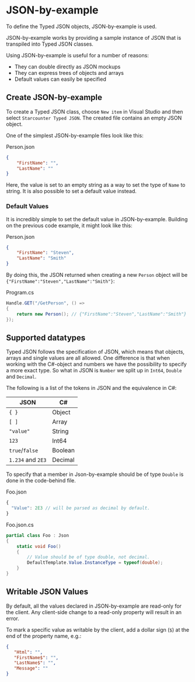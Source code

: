 # JSON-by-example

To define the Typed JSON objects, JSON-by-example is used. 

JSON-by-example works by providing a sample instance of JSON that is transpiled into Typed JSON classes. 

Using JSON-by-example is useful for a number of reasons:

* They can double directly as JSON mockups
* They can express trees of objects and arrays
* Default values can easily be specified

## Create JSON-by-example

To create a Typed JSON class, choose `New item` in Visual Studio and then select `Starcounter Typed JSON`. The created file contains an empty JSON object. 

One of the simplest JSON-by-example files look like this:

<div class="code-name">Person.json</div>

```json
{
    "FirstName": "",
    "LastName": ""
}
```

Here, the value is set to an empty string as a way to set the type of `Name` to string. It is also possible to set a default value instead.

### Default Values

It is incredibly simple to set the default value in JSON-by-example. Building on the previous code example, it might look like this:

<div class="code-name">Person.json</div>

```json 
{
    "FirstName": "Steven", 
    "LastName": "Smith"
}
```

By doing this, the JSON returned when creating a new `Person` object will be `{"FirstName":"Steven","LastName":"Smith"}`:

<div class="code-name">Program.cs</div>

```cs
Handle.GET("/GetPerson", () =>
{
    return new Person(); // {"FirstName":"Steven","LastName":"Smith"}
});
```

## Supported datatypes

Typed JSON follows the specification of JSON, which means that objects, arrays and single values are all allowed. One difference is that when working with the C#-object and numbers we have the possibility to specify a more exact type. So what in JSON is `Number` we split up in `Int64`, `Double` and `Decimal`.

The following is a list of the tokens in JSON and the equivalence in C#:

| JSON | C# |
|----------------|---------|
| `{ }` | Object |
| `[ ]` | Array |
| `"value"` | String |
| `123` | Int64 |
| `true`/`false` | Boolean |
| `1.234` and `2E3` | Decimal |

To specify that a member in Json-by-example should be of type `Double` is done in the code-behind file.

<div class="code-name">Foo.json</div>

```js
{
  "Value": 2E3 // will be parsed as decimal by default.
}
```

<div class="code-name">Foo.json.cs</div>

```cs
partial class Foo : Json
{
    static void Foo()
    {
    	// Value should be of type double, not decimal.
        DefaultTemplate.Value.InstanceType = typeof(double);
    }
}
```

## Writable JSON Values

By default, all the values declared in JSON-by-example are read-only for the client. Any client-side change to a read-only property will result in an error.

To mark a specific value as writable by the client, add a dollar sign (`$`) at the end of the property name, e.g.:

```json
{
   "Html": "",
   "FirstName$": "",
   "LastName$": "",
   "Message": ""
}
```
